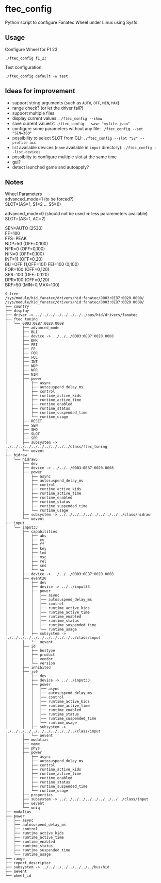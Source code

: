 # ftec_config

Python script to configure Fanatec Wheel under Linux using Sysfs

## Usage

Configure Wheel for F1 23
```
./ftec_config f1_23
```

Test configuration
```
./ftec_config default -w test
```

## Ideas for improvement

- support string arguments (such as `AUTO`, `OFF`, `MIN`, `MAX`)
- range check? (or let the driver fail?)
- support multiple files
- display current values: `./ftec_config --show`
- save current values?: `./ftec_config --save "myfile.json"`
- configure some parameters without any file: `./ftec_config --set "SEN=360"`
- possibility to select SLOT from CLI: `./ftec_config --slot "S2" --profile acc`
- list available devices (`name` available in `input` directory): `./ftec_config --list-devices`
- possiblity to configure multiple slot at the same time
- gui?
- detect launched game and autoapply?


## Notes

Wheel Parameters  
advanced_mode=1 (to be forced?)  
SLOT=(AS=1, S1=2 ... S5=6)  

advanced_mode=0 (should not be used => less pararemeters available)  
SLOT=(AS=1, AC=2)  

SEN=AUTO (2530)  
FF=100  
FFS=PEAK  
NDP=50 (OFF=0,100)  
NFR=0 (OFF=0,100)  
NIN=0 (OFF=0,100)  
INT=11 (OFF=0,20)  
BLI=OFF (1,OFF=101)
FEI=100 (0,100)  
FOR=100 (OFF=0,120)  
SPR=100 (OFF=0,120)  
DPR=100 (OFF=0,120)  
BRF=50 (MIN=0,MAX=100)  
  

```
$ tree /sys/module/hid_fanatec/drivers/hid:fanatec/0003:0EB7:0020.0008/
/sys/module/hid_fanatec/drivers/hid:fanatec/0003:0EB7:0020.0008/
├── country
├── display
├── driver -> ../../../../../../../../bus/hid/drivers/fanatec
├── ftec_tuning
│   └── 0003:0EB7:0020.0008
│       ├── advanced_mode
│       ├── BLI
│       ├── device -> ../../../0003:0EB7:0020.0008
│       ├── DPR
│       ├── FEI
│       ├── FF
│       ├── FOR
│       ├── FUL
│       ├── INT
│       ├── NDP
│       ├── NFR
│       ├── NIN
│       ├── power
│       │   ├── async
│       │   ├── autosuspend_delay_ms
│       │   ├── control
│       │   ├── runtime_active_kids
│       │   ├── runtime_active_time
│       │   ├── runtime_enabled
│       │   ├── runtime_status
│       │   ├── runtime_suspended_time
│       │   └── runtime_usage
│       ├── RESET
│       ├── SEN
│       ├── SHO
│       ├── SLOT
│       ├── SPR
│       ├── subsystem -> ../../../../../../../../../../class/ftec_tuning
│       └── uevent
├── hidraw
│   └── hidraw5
│       ├── dev
│       ├── device -> ../../../0003:0EB7:0020.0008
│       ├── power
│       │   ├── async
│       │   ├── autosuspend_delay_ms
│       │   ├── control
│       │   ├── runtime_active_kids
│       │   ├── runtime_active_time
│       │   ├── runtime_enabled
│       │   ├── runtime_status
│       │   ├── runtime_suspended_time
│       │   └── runtime_usage
│       ├── subsystem -> ../../../../../../../../../../class/hidraw
│       └── uevent
├── input
│   └── input33
│       ├── capabilities
│       │   ├── abs
│       │   ├── ev
│       │   ├── ff
│       │   ├── key
│       │   ├── led
│       │   ├── msc
│       │   ├── rel
│       │   ├── snd
│       │   └── sw
│       ├── device -> ../../../0003:0EB7:0020.0008
│       ├── event20
│       │   ├── dev
│       │   ├── device -> ../../input33
│       │   ├── power
│       │   │   ├── async
│       │   │   ├── autosuspend_delay_ms
│       │   │   ├── control
│       │   │   ├── runtime_active_kids
│       │   │   ├── runtime_active_time
│       │   │   ├── runtime_enabled
│       │   │   ├── runtime_status
│       │   │   ├── runtime_suspended_time
│       │   │   └── runtime_usage
│       │   ├── subsystem -> ../../../../../../../../../../../class/input
│       │   └── uevent
│       ├── id
│       │   ├── bustype
│       │   ├── product
│       │   ├── vendor
│       │   └── version
│       ├── inhibited
│       ├── js0
│       │   ├── dev
│       │   ├── device -> ../../input33
│       │   ├── power
│       │   │   ├── async
│       │   │   ├── autosuspend_delay_ms
│       │   │   ├── control
│       │   │   ├── runtime_active_kids
│       │   │   ├── runtime_active_time
│       │   │   ├── runtime_enabled
│       │   │   ├── runtime_status
│       │   │   ├── runtime_suspended_time
│       │   │   └── runtime_usage
│       │   ├── subsystem -> ../../../../../../../../../../../class/input
│       │   └── uevent
│       ├── modalias
│       ├── name
│       ├── phys
│       ├── power
│       │   ├── async
│       │   ├── autosuspend_delay_ms
│       │   ├── control
│       │   ├── runtime_active_kids
│       │   ├── runtime_active_time
│       │   ├── runtime_enabled
│       │   ├── runtime_status
│       │   ├── runtime_suspended_time
│       │   └── runtime_usage
│       ├── properties
│       ├── subsystem -> ../../../../../../../../../../class/input
│       ├── uevent
│       └── uniq
├── modalias
├── power
│   ├── async
│   ├── autosuspend_delay_ms
│   ├── control
│   ├── runtime_active_kids
│   ├── runtime_active_time
│   ├── runtime_enabled
│   ├── runtime_status
│   ├── runtime_suspended_time
│   └── runtime_usage
├── range
├── report_descriptor
├── subsystem -> ../../../../../../../../bus/hid
├── uevent
└── wheel_id
```